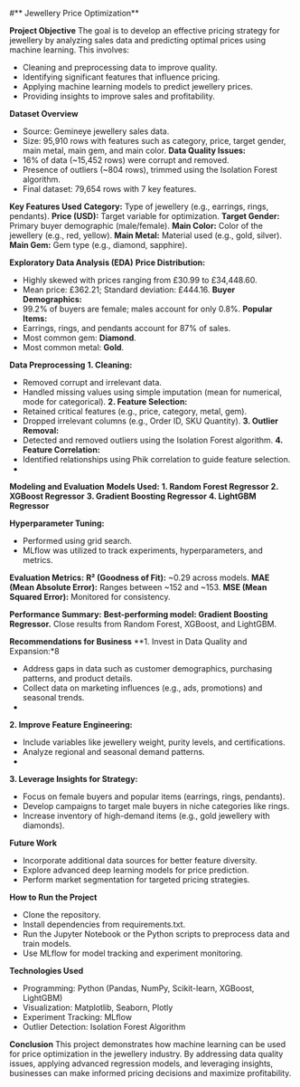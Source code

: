 #** Jewellery Price Optimization**

**Project Objective**
The goal is to develop an effective pricing strategy for jewellery by analyzing sales data and predicting optimal prices using machine learning. This involves:

  * Cleaning and preprocessing data to improve quality.
  * Identifying significant features that influence pricing.
  * Applying machine learning models to predict jewellery prices.
  * Providing insights to improve sales and profitability.

**Dataset Overview**
  * Source: Gemineye jewellery sales data.
  * Size: 95,910 rows with features such as category, price, target gender, main metal, main gem, and main color.
**Data Quality Issues:**
  * 16% of data (~15,452 rows) were corrupt and removed.
  * Presence of outliers (~804 rows), trimmed using the Isolation Forest algorithm.
  * Final dataset: 79,654 rows with 7 key features.

**Key Features Used**
**Category:** Type of jewellery (e.g., earrings, rings, pendants).
**Price (USD):** Target variable for optimization.
**Target Gender:** Primary buyer demographic (male/female).
**Main Color:** Color of the jewellery (e.g., red, yellow).
**Main Metal:** Material used (e.g., gold, silver).
**Main Gem:** Gem type (e.g., diamond, sapphire).

**Exploratory Data Analysis (EDA)**
**Price Distribution:**
  * Highly skewed with prices ranging from £30.99 to £34,448.60.
  * Mean price: £362.21; Standard deviation: £444.16.
**Buyer Demographics:**
  * 99.2% of buyers are female; males account for only 0.8%.
**Popular Items:**
  * Earrings, rings, and pendants account for 87% of sales.
  * Most common gem: **Diamond**.
  * Most common metal: **Gold**.

**Data Preprocessing**
**1. Cleaning:**
  * Removed corrupt and irrelevant data.
  * Handled missing values using simple imputation (mean for numerical, mode for categorical).
**2. Feature Selection:**
  * Retained critical features (e.g., price, category, metal, gem).
  * Dropped irrelevant columns (e.g., Order ID, SKU Quantity).
**3. Outlier Removal:**
  * Detected and removed outliers using the Isolation Forest algorithm.
**4. Feature Correlation:**
  * Identified relationships using Phik correlation to guide feature selection.
  * 
**Modeling and Evaluation**
**Models Used:**
**1. Random Forest Regressor**
**2. XGBoost Regressor**
**3. Gradient Boosting Regressor**
**4. LightGBM Regressor**
    
**Hyperparameter Tuning:**
  * Performed using grid search.
  * MLflow was utilized to track experiments, hyperparameters, and metrics.
   
**Evaluation Metrics:**
**R² (Goodness of Fit):** ~0.29 across models.
**MAE (Mean Absolute Error):** Ranges between ~152 and ~153.
**MSE (Mean Squared Error):** Monitored for consistency.

**Performance Summary:**
**Best-performing model: Gradient Boosting Regressor.**
Close results from Random Forest, XGBoost, and LightGBM.

**Recommendations for Business**
**1. Invest in Data Quality and Expansion:*8

  * Address gaps in data such as customer demographics, purchasing patterns, and product details.
  * Collect data on marketing influences (e.g., ads, promotions) and seasonal trends.
  * 
**2. Improve Feature Engineering:**

  * Include variables like jewellery weight, purity levels, and certifications.
  * Analyze regional and seasonal demand patterns.
  * 
**3. Leverage Insights for Strategy:**
  * Focus on female buyers and popular items (earrings, rings, pendants).
  * Develop campaigns to target male buyers in niche categories like rings.
  * Increase inventory of high-demand items (e.g., gold jewellery with diamonds).
    
**Future Work**
  * Incorporate additional data sources for better feature diversity.
  * Explore advanced deep learning models for price prediction.
  * Perform market segmentation for targeted pricing strategies.

**How to Run the Project**
  * Clone the repository.
  * Install dependencies from requirements.txt.
  * Run the Jupyter Notebook or the Python scripts to preprocess data and train models.
  * Use MLflow for model tracking and experiment monitoring.
    
**Technologies Used**
  * Programming: Python (Pandas, NumPy, Scikit-learn, XGBoost, LightGBM)
  * Visualization: Matplotlib, Seaborn, Plotly
  * Experiment Tracking: MLflow
  * Outlier Detection: Isolation Forest Algorithm

**Conclusion**
This project demonstrates how machine learning can be used for price optimization in the jewellery industry. By addressing data quality issues, applying advanced regression models, and leveraging insights, businesses can make informed pricing decisions and maximize profitability.

